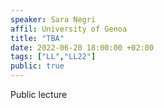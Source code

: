 ```yaml
---
speaker: Sara Negri
affil: University of Genoa
title: "TBA"
date: 2022-06-20 18:00:00 +02:00
tags: ["LL","LL22"]
public: true
---
```

Public lecture